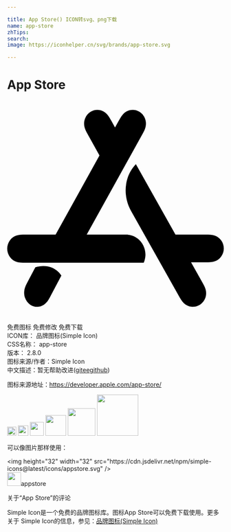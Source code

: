 ```yaml
---

title: App Store() ICON转svg、png下载
name: app-store
zhTips: 
search: 
image: https://iconhelper.cn/svg/brands/app-store.svg

---
```


# App Store  <small style="font-size: 60%;font-weight: 100"></small>

<div id="svg" class="svg-wrap">
<svg role="img" viewBox="0 0 24 24" xmlns="http://www.w3.org/2000/svg"><title>App Store icon</title><path d="M8.8086 14.9194l6.1107-11.0368c.0837-.1513.1682-.302.2437-.4584.0685-.142.1267-.2854.1646-.4403.0803-.3259.0588-.6656-.066-.9767-.1238-.3095-.3417-.5678-.6201-.7355a1.4175 1.4175 0 0 0-.921-.1924c-.3207.043-.6135.1935-.8443.4288-.1094.1118-.1996.2361-.2832.369-.092.1463-.175.2979-.259.4492l-.3864.6979-.3865-.6979c-.0837-.1515-.1667-.303-.2587-.4492-.0837-.1329-.1739-.2572-.2835-.369-.2305-.2353-.5233-.3857-.844-.429a1.4181 1.4181 0 0 0-.921.1926c-.2784.1677-.4964.426-.6203.7355-.1246.311-.1461.6508-.066.9767.038.155.0962.2984.1648.4403.0753.1564.1598.307.2437.4584l1.248 2.2543-4.8625 8.7825H2.0295c-.1676 0-.3351-.0007-.5026.0092-.1522.009-.3004.0284-.448.0714-.3108.0906-.5822.2798-.7783.548-.195.2665-.3006.5929-.3006.9279 0 .3352.1057.6612.3006.9277.196.2683.4675.4575.7782.548.1477.043.296.0623.4481.0715.1675.01.335.009.5026.009h13.0974c.0171-.0357.059-.1294.1-.2697.415-1.4151-.6156-2.843-2.0347-2.843zM3.113 18.5418l-.7922 1.5008c-.0818.1553-.1644.31-.2384.4705-.067.1458-.124.293-.1611.452-.0785.3346-.0576.6834.0645 1.0029.1212.3175.3346.583.607.7549.2727.172.5891.2416.9013.1975.3139-.044.6005-.1986.8263-.4402.1072-.1148.1954-.2424.2772-.3787.0902-.1503.1714-.3059.2535-.4612L6 19.4636c-.0896-.149-.9473-1.4704-2.887-.9218m20.5861-3.0056a1.4707 1.4707 0 0 0-.779-.5407c-.1476-.0425-.2961-.0616-.4483-.0705-.1678-.0099-.3352-.0091-.503-.0091H18.648l-4.3891-7.817c-.6655.7005-.9632 1.485-1.0773 2.1976-.1655 1.0333.0367 2.0934.546 3.0004l5.2741 9.3933c.084.1494.167.299.2591.4435.0837.131.1739.2537.2836.364.231.2323.5238.3809.8449.4232.3192.0424.643-.0244.9217-.1899.2784-.1653.4968-.4204.621-.7257.1246-.3072.146-.6425.0658-.9641-.0381-.1529-.0962-.2945-.165-.4346-.0753-.1543-.1598-.303-.2438-.4524l-1.216-2.1662h1.596c.1677 0 .3351.0009.5029-.009.1522-.009.3007-.028.4483-.0705a1.4707 1.4707 0 0 0 .779-.5407A1.5386 1.5386 0 0 0 24 16.452a1.539 1.539 0 0 0-.3009-.9158Z"/></svg>
</div>
<detail full-name='app-store'></detail>

<div class="detail-page">
<p>
<span><span class="badge-success badge">免费图标</span> <span class="badge-success badge">免费修改</span>  <span class="badge-success badge">免费下载</span> </span>
<br/>
<span>
ICON库：
<span class="badge-secondary badge">品牌图标(Simple Icon)</span> 
</span>
<br/>
<span>
CSS名称：
<span class="badge-secondary badge">app-store</span> 
</span>

<br/>
<span>
版本：
<span class="badge-secondary badge">2.8.0</span> 
</span>
<br/>
<span>图标来源/作者：<span class="badge-light badge">Simple Icon</span></span> 
<br/>
<span class="zh-detail">中文描述：暂无<span class="help-link"><span>帮助改进</span>(<a href="https://gitee.com/liuwave/icon-helper/edit/master/json/brands/app-store.json" target="_blank" rel="noopener noreferrer">gitee</a><a href="https://github.com/liuwave/icon-helper/edit/master/json/brands/app-store.json" target="_blank" rel="noopener noreferrer">github</a></span>)</span><br/>
</p>
</div><div class="description description alert alert-light"><p>图标来源地址：<a href="https://developer.apple.com/app-store/" target="_blank" rel="noopener noreferrer">https://developer.apple.com/app-store/</a></p></div>
<div class="alert alert-dark">
<img height="21" width="21" src="https://cdn.jsdelivr.net/npm/simple-icons@latest/icons/appstore.svg" />
<img height="24" width="24" src="https://cdn.jsdelivr.net/npm/simple-icons@latest/icons/appstore.svg" />
<img height="32" width="32" src="https://cdn.jsdelivr.net/npm/simple-icons@latest/icons/appstore.svg" />
<img height="48" width="48" src="https://cdn.jsdelivr.net/npm/simple-icons@latest/icons/appstore.svg" />
<img height="64" width="64" src="https://cdn.jsdelivr.net/npm/simple-icons@latest/icons/appstore.svg" />
<img height="96" width="96" src="https://cdn.jsdelivr.net/npm/simple-icons@latest/icons/appstore.svg" />

</div>
<div>
  <p>可以像图片那样使用：    
  </p>
  <div class="alert alert-primary" style="font-size: 14px">
    &lt;img height="32" width="32" src="https://cdn.jsdelivr.net/npm/simple-icons@latest/icons/appstore.svg" /&gt;
    <copy-btn content='<img height="32" width="32" src="https://cdn.jsdelivr.net/npm/simple-icons@latest/icons/appstore.svg" />'></copy-btn>
  </div>
  <div class="alert alert-secondary">
    <img height="32" width="32" src="https://cdn.jsdelivr.net/npm/simple-icons@latest/icons/appstore.svg" />appstore
    <copy-btn content="appstore" btn-title="复制图标名称"></copy-btn>
  </div>
</div>

<Vssue title="关于“App Store”的评论" >关于“App Store”的评论</Vssue>


<div><p>Simple Icon是一个免费的品牌图标库。图标App Store可以免费下载使用。更多关于  Simple Icon的信息，参见：<a target="_blank" href="https://iconhelper.cn/brands.html">品牌图标(Simple Icon)</a>
</p></div>
